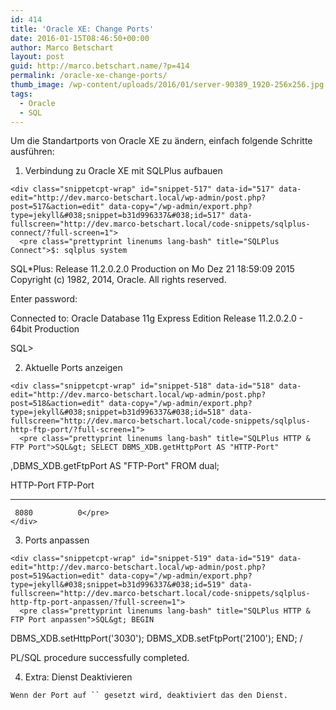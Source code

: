 ```yaml
---
id: 414
title: 'Oracle XE: Change Ports'
date: 2016-01-15T08:46:50+00:00
author: Marco Betschart
layout: post
guid: http://marco.betschart.name/?p=414
permalink: /oracle-xe-change-ports/
thumb_image: /wp-content/uploads/2016/01/server-90389_1920-256x256.jpg
tags:
  - Oracle
  - SQL
---
```

Um die Standartports von Oracle XE zu ändern, einfach folgende Schritte ausführen:

  1. Verbindung zu Oracle XE mit SQLPlus aufbauen
  
    <div class="snippetcpt-wrap" id="snippet-517" data-id="517" data-edit="http://dev.marco-betschart.local/wp-admin/post.php?post=517&action=edit" data-copy="/wp-admin/export.php?type=jekyll&#038;snippet=b31d996337&#038;id=517" data-fullscreen="http://dev.marco-betschart.local/code-snippets/sqlplus-connect/?full-screen=1">
      <pre class="prettyprint linenums lang-bash" title="SQLPlus Connect">$: sqlplus system
SQL*Plus: Release 11.2.0.2.0 Production on Mo Dez 21 18:59:09 2015
Copyright (c) 1982, 2014, Oracle.  All rights reserved.

Enter password:

Connected to:
Oracle Database 11g Express Edition Release 11.2.0.2.0 - 64bit Production

SQL&gt;</pre>
    </div>

  2. Aktuelle Ports anzeigen
  
    <div class="snippetcpt-wrap" id="snippet-518" data-id="518" data-edit="http://dev.marco-betschart.local/wp-admin/post.php?post=518&action=edit" data-copy="/wp-admin/export.php?type=jekyll&#038;snippet=b31d996337&#038;id=518" data-fullscreen="http://dev.marco-betschart.local/code-snippets/sqlplus-http-ftp-port/?full-screen=1">
      <pre class="prettyprint linenums lang-bash" title="SQLPlus HTTP & FTP Port">SQL&gt; SELECT DBMS_XDB.getHttpPort AS "HTTP-Port"
,DBMS_XDB.getFtpPort AS "FTP-Port" FROM dual;

HTTP-Port FTP-Port
--------- ----------
     8080          0</pre>
    </div>

  3. Ports anpassen
  
    <div class="snippetcpt-wrap" id="snippet-519" data-id="519" data-edit="http://dev.marco-betschart.local/wp-admin/post.php?post=519&action=edit" data-copy="/wp-admin/export.php?type=jekyll&#038;snippet=b31d996337&#038;id=519" data-fullscreen="http://dev.marco-betschart.local/code-snippets/sqlplus-http-ftp-port-anpassen/?full-screen=1">
      <pre class="prettyprint linenums lang-bash" title="SQLPlus HTTP & FTP Port anpassen">SQL&gt; BEGIN
  DBMS_XDB.setHttpPort('3030');
  DBMS_XDB.setFtpPort('2100');
END;
/

PL/SQL procedure successfully completed.</pre>
    </div>

  4. Extra: Dienst Deaktivieren
  
    Wenn der Port auf `` gesetzt wird, deaktiviert das den Dienst.
